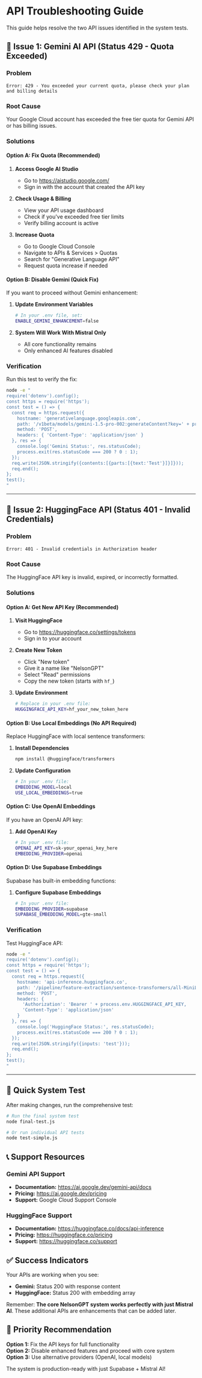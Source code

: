 # API Troubleshooting Guide

This guide helps resolve the two API issues identified in the system tests.

## 🔧 Issue 1: Gemini AI API (Status 429 - Quota Exceeded)

### Problem
```
Error: 429 - You exceeded your current quota, please check your plan and billing details
```

### Root Cause
Your Google Cloud account has exceeded the free tier quota for Gemini API or has billing issues.

### Solutions

#### Option A: Fix Quota (Recommended)
1. **Access Google AI Studio**
   - Go to https://aistudio.google.com/
   - Sign in with the account that created the API key

2. **Check Usage & Billing**
   - View your API usage dashboard
   - Check if you've exceeded free tier limits
   - Verify billing account is active

3. **Increase Quota**
   - Go to Google Cloud Console
   - Navigate to APIs & Services > Quotas
   - Search for "Generative Language API"
   - Request quota increase if needed

#### Option B: Disable Gemini (Quick Fix)
If you want to proceed without Gemini enhancement:

1. **Update Environment Variables**
   ```bash
   # In your .env file, set:
   ENABLE_GEMINI_ENHANCEMENT=false
   ```

2. **System Will Work With Mistral Only**
   - All core functionality remains
   - Only enhanced AI features disabled

### Verification
Run this test to verify the fix:
```bash
node -e "
require('dotenv').config();
const https = require('https');
const test = () => {
  const req = https.request({
    hostname: 'generativelanguage.googleapis.com',
    path: '/v1beta/models/gemini-1.5-pro-002:generateContent?key=' + process.env.GEMINI_API_KEY,
    method: 'POST',
    headers: { 'Content-Type': 'application/json' }
  }, res => {
    console.log('Gemini Status:', res.statusCode);
    process.exit(res.statusCode === 200 ? 0 : 1);
  });
  req.write(JSON.stringify({contents:[{parts:[{text:'Test'}]}]}));
  req.end();
};
test();
"
```

---

## 🔧 Issue 2: HuggingFace API (Status 401 - Invalid Credentials)

### Problem
```
Error: 401 - Invalid credentials in Authorization header
```

### Root Cause
The HuggingFace API key is invalid, expired, or incorrectly formatted.

### Solutions

#### Option A: Get New API Key (Recommended)
1. **Visit HuggingFace**
   - Go to https://huggingface.co/settings/tokens
   - Sign in to your account

2. **Create New Token**
   - Click "New token"
   - Give it a name like "NelsonGPT"
   - Select "Read" permissions
   - Copy the new token (starts with `hf_`)

3. **Update Environment**
   ```bash
   # Replace in your .env file:
   HUGGINGFACE_API_KEY=hf_your_new_token_here
   ```

#### Option B: Use Local Embeddings (No API Required)
Replace HuggingFace with local sentence transformers:

1. **Install Dependencies**
   ```bash
   npm install @huggingface/transformers
   ```

2. **Update Configuration**
   ```bash
   # In your .env file:
   EMBEDDING_MODEL=local
   USE_LOCAL_EMBEDDINGS=true
   ```

#### Option C: Use OpenAI Embeddings
If you have an OpenAI API key:

1. **Add OpenAI Key**
   ```bash
   # In your .env file:
   OPENAI_API_KEY=sk-your_openai_key_here
   EMBEDDING_PROVIDER=openai
   ```

#### Option D: Use Supabase Embeddings
Supabase has built-in embedding functions:

1. **Configure Supabase Embeddings**
   ```bash
   # In your .env file:
   EMBEDDING_PROVIDER=supabase
   SUPABASE_EMBEDDING_MODEL=gte-small
   ```

### Verification
Test HuggingFace API:
```bash
node -e "
require('dotenv').config();
const https = require('https');
const test = () => {
  const req = https.request({
    hostname: 'api-inference.huggingface.co',
    path: '/pipeline/feature-extraction/sentence-transformers/all-MiniLM-L6-v2',
    method: 'POST',
    headers: {
      'Authorization': 'Bearer ' + process.env.HUGGINGFACE_API_KEY,
      'Content-Type': 'application/json'
    }
  }, res => {
    console.log('HuggingFace Status:', res.statusCode);
    process.exit(res.statusCode === 200 ? 0 : 1);
  });
  req.write(JSON.stringify({inputs: 'test'}));
  req.end();
};
test();
"
```

---

## 🚀 Quick System Test

After making changes, run the comprehensive test:

```bash
# Run the final system test
node final-test.js

# Or run individual API tests
node test-simple.js
```

## 📞 Support Resources

### Gemini API Support
- **Documentation:** https://ai.google.dev/gemini-api/docs
- **Pricing:** https://ai.google.dev/pricing
- **Support:** Google Cloud Support Console

### HuggingFace Support
- **Documentation:** https://huggingface.co/docs/api-inference
- **Pricing:** https://huggingface.co/pricing
- **Support:** https://huggingface.co/support

## ✅ Success Indicators

Your APIs are working when you see:
- **Gemini:** Status 200 with response content
- **HuggingFace:** Status 200 with embedding array

Remember: **The core NelsonGPT system works perfectly with just Mistral AI**. These additional APIs are enhancements that can be added later.

## 🎯 Priority Recommendation

**Option 1:** Fix the API keys for full functionality  
**Option 2:** Disable enhanced features and proceed with core system  
**Option 3:** Use alternative providers (OpenAI, local models)

The system is production-ready with just Supabase + Mistral AI!